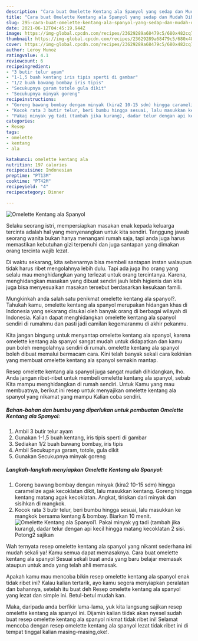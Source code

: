 ```yaml
---
description: "Cara buat Omelette Kentang ala Spanyol yang sedap dan Mudah Dibuat"
title: "Cara buat Omelette Kentang ala Spanyol yang sedap dan Mudah Dibuat"
slug: 295-cara-buat-omelette-kentang-ala-spanyol-yang-sedap-dan-mudah-dibuat
date: 2021-06-12T04:45:19.944Z
image: https://img-global.cpcdn.com/recipes/23629289a68479c5/680x482cq70/omelette-kentang-ala-spanyol-foto-resep-utama.jpg
thumbnail: https://img-global.cpcdn.com/recipes/23629289a68479c5/680x482cq70/omelette-kentang-ala-spanyol-foto-resep-utama.jpg
cover: https://img-global.cpcdn.com/recipes/23629289a68479c5/680x482cq70/omelette-kentang-ala-spanyol-foto-resep-utama.jpg
author: Leroy Munoz
ratingvalue: 4.1
reviewcount: 6
recipeingredient:
- "3 butir telur ayam"
- "1-1,5 buah kentang iris tipis sperti di gambar"
- "1/2 buah bawang bombay iris tipis"
- "Secukupnya garam totole gula dikit"
- "Secukupnya minyak goreng"
recipeinstructions:
- "Goreng bawang bombay dengan minyak (kira2 10-15 sdm) hingga caramelize agak kecoklatan dikit, lalu masukkan kentang. Goreng hingga kentang matang agak kecoklatan. Angkat, tiriskan dari minyak dan sisihkan di mangkok."
- "Kocok rata 3 butir telur, beri bumbu hingga sesuai, lalu masukkan ke mangkok bersama kentang &amp; bombay. Biarkan 10 menit."
- "Pakai minyak yg tadi (tambah jika kurang), dadar telur dengan api kecil hingga matang kecoklatan 2 sisi. Potong2 sajikan"
categories:
- Resep
tags:
- omelette
- kentang
- ala

katakunci: omelette kentang ala 
nutrition: 197 calories
recipecuisine: Indonesian
preptime: "PT13M"
cooktime: "PT42M"
recipeyield: "4"
recipecategory: Dinner

---
```



![Omelette Kentang ala Spanyol](https://img-global.cpcdn.com/recipes/23629289a68479c5/680x482cq70/omelette-kentang-ala-spanyol-foto-resep-utama.jpg)

Selaku seorang istri, mempersiapkan masakan enak kepada keluarga tercinta adalah hal yang menyenangkan untuk kita sendiri. Tanggung jawab seorang  wanita bukan hanya menangani rumah saja, tapi anda juga harus memastikan kebutuhan gizi terpenuhi dan juga santapan yang dimakan orang tercinta wajib lezat.

Di waktu  sekarang, kita sebenarnya bisa membeli santapan instan walaupun tidak harus ribet mengolahnya lebih dulu. Tapi ada juga lho orang yang selalu mau menghidangkan yang terlezat untuk orang tercintanya. Karena, menghidangkan masakan yang dibuat sendiri jauh lebih higienis dan kita juga bisa menyesuaikan masakan tersebut berdasarkan kesukaan famili. 



Mungkinkah anda salah satu penikmat omelette kentang ala spanyol?. Tahukah kamu, omelette kentang ala spanyol merupakan hidangan khas di Indonesia yang sekarang disukai oleh banyak orang di berbagai wilayah di Indonesia. Kalian dapat menghidangkan omelette kentang ala spanyol sendiri di rumahmu dan pasti jadi camilan kegemaranmu di akhir pekanmu.

Kita jangan bingung untuk menyantap omelette kentang ala spanyol, karena omelette kentang ala spanyol sangat mudah untuk didapatkan dan kamu pun boleh mengolahnya sendiri di rumah. omelette kentang ala spanyol boleh dibuat memalui bermacam cara. Kini telah banyak sekali cara kekinian yang membuat omelette kentang ala spanyol semakin mantap.

Resep omelette kentang ala spanyol juga sangat mudah dihidangkan, lho. Anda jangan ribet-ribet untuk membeli omelette kentang ala spanyol, sebab Kita mampu menghidangkan di rumah sendiri. Untuk Kamu yang mau membuatnya, berikut ini resep untuk menyajikan omelette kentang ala spanyol yang nikamat yang mampu Kalian coba sendiri.

<!--inarticleads1-->

##### Bahan-bahan dan bumbu yang diperlukan untuk pembuatan Omelette Kentang ala Spanyol:

1. Ambil 3 butir telur ayam
1. Gunakan 1-1,5 buah kentang, iris tipis sperti di gambar
1. Sediakan 1/2 buah bawang bombay, iris tipis
1. Ambil Secukupnya garam, totole, gula dikit
1. Gunakan Secukupnya minyak goreng




<!--inarticleads2-->

##### Langkah-langkah menyiapkan Omelette Kentang ala Spanyol:

1. Goreng bawang bombay dengan minyak (kira2 10-15 sdm) hingga caramelize agak kecoklatan dikit, lalu masukkan kentang. Goreng hingga kentang matang agak kecoklatan. Angkat, tiriskan dari minyak dan sisihkan di mangkok.
1. Kocok rata 3 butir telur, beri bumbu hingga sesuai, lalu masukkan ke mangkok bersama kentang &amp; bombay. Biarkan 10 menit.
<img src="https://img-global.cpcdn.com/steps/37f323ca43b1dfb2/160x128cq70/omelette-kentang-ala-spanyol-langkah-memasak-2-foto.jpg" alt="Omelette Kentang ala Spanyol">1. Pakai minyak yg tadi (tambah jika kurang), dadar telur dengan api kecil hingga matang kecoklatan 2 sisi. Potong2 sajikan




Wah ternyata resep omelette kentang ala spanyol yang nikamt sederhana ini mudah sekali ya! Kamu semua dapat memasaknya. Cara buat omelette kentang ala spanyol Sesuai sekali buat anda yang baru belajar memasak ataupun untuk anda yang telah ahli memasak.

Apakah kamu mau mencoba bikin resep omelette kentang ala spanyol enak tidak ribet ini? Kalau kalian tertarik, ayo kamu segera menyiapkan peralatan dan bahannya, setelah itu buat deh Resep omelette kentang ala spanyol yang lezat dan simple ini. Betul-betul mudah kan. 

Maka, daripada anda berfikir lama-lama, yuk kita langsung sajikan resep omelette kentang ala spanyol ini. Dijamin kalian tiidak akan nyesel sudah buat resep omelette kentang ala spanyol nikmat tidak ribet ini! Selamat mencoba dengan resep omelette kentang ala spanyol lezat tidak ribet ini di tempat tinggal kalian masing-masing,oke!.

